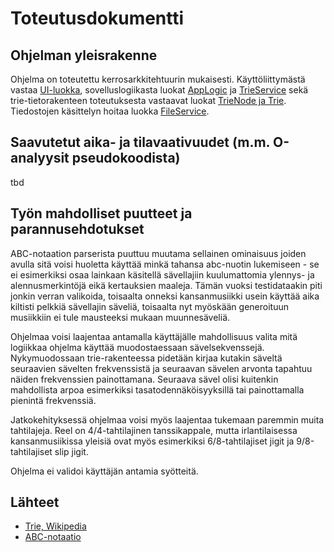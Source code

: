 # Toteutusdokumentti

## Ohjelman yleisrakenne

Ohjelma on toteutettu kerrosarkkitehtuurin mukaisesti. Käyttöliittymästä vastaa [UI-luokka](/src/ui.py), sovelluslogiikasta luokat [AppLogic](/src/app_logic.py) ja [TrieService](/src/trie_service.py) sekä trie-tietorakenteen toteutuksesta vastaavat luokat [TrieNode ja Trie](/src/trie.py). Tiedostojen käsittelyn hoitaa luokka [FileService](/src/file_service.py). 

## Saavutetut aika- ja tilavaativuudet (m.m. O-analyysit pseudokoodista)

tbd

## Työn mahdolliset puutteet ja parannusehdotukset

ABC-notaation parserista puuttuu muutama sellainen ominaisuus joiden avulla sitä voisi huoletta käyttää minkä tahansa abc-nuotin lukemiseen - se ei esimerkiksi osaa lainkaan käsitellä sävellajiin kuulumattomia ylennys- ja alennusmerkintöjä eikä kertauksien maaleja. Tämän vuoksi testidataakin piti jonkin verran valikoida, toisaalta onneksi kansanmusiikki usein käyttää aika kiltisti pelkkiä sävellajin säveliä, toisaalta nyt myöskään generoituun musiikkiin ei tule mausteeksi mukaan muunnesäveliä.

Ohjelmaa voisi laajentaa antamalla käyttäjälle mahdollisuus valita mitä logiikkaa ohjelma käyttää muodostaessaan sävelsekvenssejä. Nykymuodossaan trie-rakenteessa pidetään kirjaa kutakin säveltä seuraavien sävelten frekvenssistä ja seuraavan sävelen arvonta tapahtuu näiden frekvenssien painottamana. Seuraava sävel olisi kuitenkin mahdollista arpoa esimerkiksi tasatodennäköisyyksillä tai painottamalla pienintä frekvenssiä.

Jatkokehityksessä ohjelmaa voisi myös laajentaa tukemaan paremmin muita tahtilajeja. Reel on 4/4-tahtilajinen tanssikappale, mutta irlantilaisessa kansanmusiikissa yleisiä ovat myös esimerkiksi 6/8-tahtilajiset jigit ja 9/8-tahtilajiset slip jigit.

Ohjelma ei validoi käyttäjän antamia syötteitä.

## Lähteet

- [Trie, Wikipedia](https://en.wikipedia.org/wiki/Trie)
- [ABC-notaatio](https://abcnotation.com/blog/2010/01/31/how-to-understand-abc-the-basics/)

